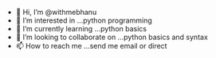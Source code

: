 - 👋 Hi, I’m @withmebhanu
- 👀 I’m interested in ...python programming
- 🌱 I’m currently learning ...python basics
- 💞️ I’m looking to collaborate on ...python basics and syntax  
- 📫 How to reach me ...send me email or direct

<!---
withmebhanu/withmebhanu is a ✨ special ✨ repository because its `README.md` (this file) appears on your GitHub profile.
You can click the Preview link to take a look at your changes.
--->
